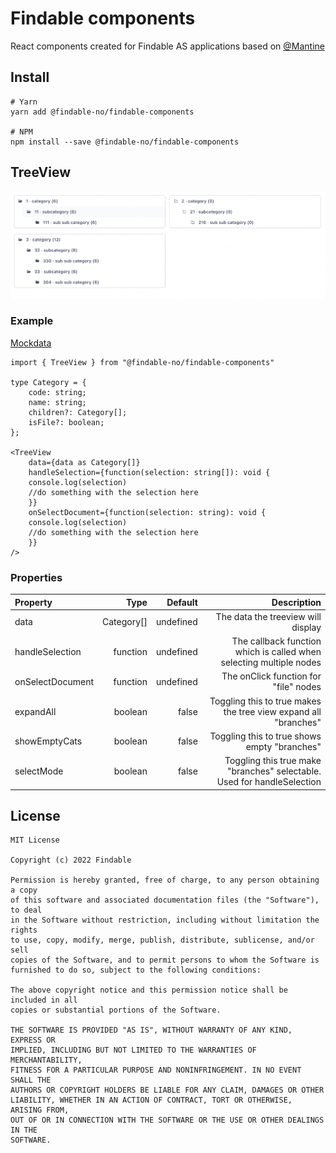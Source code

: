 # Findable components

React components created for Findable AS applications based on [@Mantine](https://www.npmjs.com/package/@mantine/core)

## Install

```
# Yarn
yarn add @findable-no/findable-components

# NPM
npm install --save @findable-no/findable-components
```

## TreeView

![treeview_screenshot](/assets/images/treeview.png)

### Example

[Mockdata](https://github.com/findable-no/findable-components/blob/main/src/data/test-data.ts)

```
import { TreeView } from "@findable-no/findable-components"

type Category = {
	code: string;
	name: string;
	children?: Category[];
	isFile?: boolean;
};

<TreeView
	data={data as Category[]}
	handleSelection={function(selection: string[]): void {
	console.log(selection)
	//do something with the selection here
	}}
	onSelectDocument={function(selection: string): void {
	console.log(selection)
	//do something with the selection here
	}}
/>
```

### Properties

| Property         |       Type |   Default |                                                             Description |
| :--------------- | ---------: | --------: | ----------------------------------------------------------------------: |
| data             | Category[] | undefined |                                      The data the treeview will display |
| handleSelection  |   function | undefined |     The callback function which is called when selecting multiple nodes |
| onSelectDocument |   function | undefined |                                   The onClick function for "file" nodes |
| expandAll        |    boolean |     false |         Toggling this to true makes the tree view expand all "branches" |
| showEmptyCats    |    boolean |     false |                            Toggling this to true shows empty "branches" |
| selectMode       |    boolean |     false | Toggling this true make "branches" selectable. Used for handleSelection |

## License

```
MIT License

Copyright (c) 2022 Findable

Permission is hereby granted, free of charge, to any person obtaining a copy
of this software and associated documentation files (the "Software"), to deal
in the Software without restriction, including without limitation the rights
to use, copy, modify, merge, publish, distribute, sublicense, and/or sell
copies of the Software, and to permit persons to whom the Software is
furnished to do so, subject to the following conditions:

The above copyright notice and this permission notice shall be included in all
copies or substantial portions of the Software.

THE SOFTWARE IS PROVIDED "AS IS", WITHOUT WARRANTY OF ANY KIND, EXPRESS OR
IMPLIED, INCLUDING BUT NOT LIMITED TO THE WARRANTIES OF MERCHANTABILITY,
FITNESS FOR A PARTICULAR PURPOSE AND NONINFRINGEMENT. IN NO EVENT SHALL THE
AUTHORS OR COPYRIGHT HOLDERS BE LIABLE FOR ANY CLAIM, DAMAGES OR OTHER
LIABILITY, WHETHER IN AN ACTION OF CONTRACT, TORT OR OTHERWISE, ARISING FROM,
OUT OF OR IN CONNECTION WITH THE SOFTWARE OR THE USE OR OTHER DEALINGS IN THE
SOFTWARE.
```
